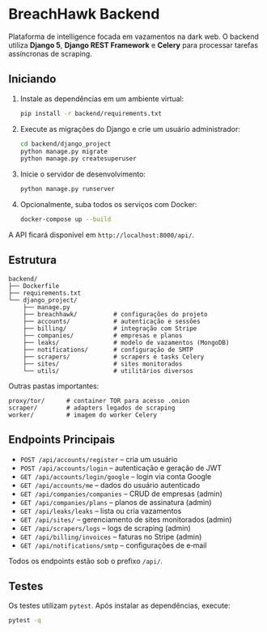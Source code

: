 # BreachHawk Backend

Plataforma de intelligence focada em vazamentos na dark web. O backend utiliza **Django 5**, **Django REST Framework** e **Celery** para processar tarefas assíncronas de scraping.

## Iniciando

1. Instale as dependências em um ambiente virtual:
   ```bash
   pip install -r backend/requirements.txt
   ```
2. Execute as migrações do Django e crie um usuário administrador:
   ```bash
   cd backend/django_project
   python manage.py migrate
   python manage.py createsuperuser
   ```
3. Inicie o servidor de desenvolvimento:
   ```bash
   python manage.py runserver
   ```
4. Opcionalmente, suba todos os serviços com Docker:
   ```bash
   docker-compose up --build
   ```

A API ficará disponível em `http://localhost:8000/api/`.

## Estrutura

```
backend/
├── Dockerfile
├── requirements.txt
└── django_project/
    ├── manage.py
    ├── breachhawk/          # configurações do projeto
    ├── accounts/            # autenticação e sessões
    ├── billing/             # integração com Stripe
    ├── companies/           # empresas e planos
    ├── leaks/               # modelo de vazamentos (MongoDB)
    ├── notifications/       # configuração de SMTP
    ├── scrapers/            # scrapers e tasks Celery
    ├── sites/               # sites monitorados
    └── utils/               # utilitários diversos
```

Outras pastas importantes:

```
proxy/tor/      # container TOR para acesso .onion
scraper/        # adapters legados de scraping
worker/         # imagem do worker Celery
```

## Endpoints Principais

- `POST /api/accounts/register` – cria um usuário
- `POST /api/accounts/login` – autenticação e geração de JWT
- `GET /api/accounts/login/google` – login via conta Google
- `GET /api/accounts/me` – dados do usuário autenticado
- `GET /api/companies/companies` – CRUD de empresas (admin)
- `GET /api/companies/plans` – planos de assinatura (admin)
- `GET /api/leaks/leaks` – lista ou cria vazamentos
- `GET /api/sites/` – gerenciamento de sites monitorados (admin)
- `GET /api/scrapers/logs` – logs de scraping (admin)
- `GET /api/billing/invoices` – faturas no Stripe (admin)
- `GET /api/notifications/smtp` – configurações de e‑mail

Todos os endpoints estão sob o prefixo `/api/`.

## Testes

Os testes utilizam `pytest`. Após instalar as dependências, execute:

```bash
pytest -q
```
